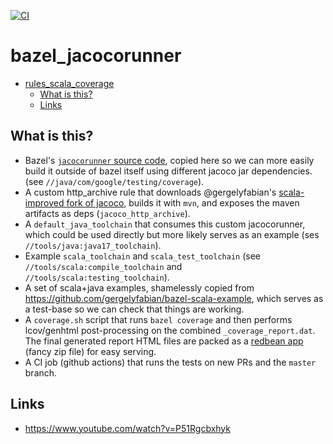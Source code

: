 
[![CI](https://github.com/stackb/bazel_jacocorunner/actions/workflows/ci.yaml/badge.svg)](https://github.com/stackb/bazel_jacocorunner/actions/workflows/ci.yaml)

# bazel_jacocorunner

- [rules\_scala\_coverage](#bazel_jacocorunner)
  - [What is this?](#what-is-this)
  - [Links](#links)

## What is this?

- Bazel's [`jacocorunner` source
  code](https://github.com/bazelbuild/bazel/blob/master/src/java_tools/junitrunner/java/com/google/testing/coverage/BUILD),
  copied here so we can more easily build it outside of bazel itself using
  different jacoco jar dependencies.
  (see `//java/com/google/testing/coverage`).
- A custom http_archive rule that downloads @gergelyfabian's [scala-improved
  fork of jacoco](https://github.com/gergelyfabian/jacoco), builds it with
  `mvn`, and exposes the maven artifacts as deps (`jacoco_http_archive`).
- A `default_java_toolchain` that consumes this custom jacocorunner, which could
  be used directly but more likely serves as an example (ses
  `//tools/java:java17_toolchain`).
- Example `scala_toolchain` and `scala_test_toolchain` (see
  `//tools/scala:compile_toolchain` and `//tools/scala:testing_toolchain`).
- A set of scala+java examples, shamelessly copied from
  https://github.com/gergelyfabian/bazel-scala-example, which serves as a
  test-base so we can check that things are working.
- A `coverage.sh` script that runs `bazel coverage` and then performs
  lcov/genhtml post-processing on the combined `_coverage_report.dat`.  The
  final generated report HTML files are packed as a [redbean
  app](https://redbean.dev/) (fancy zip file) for easy serving.
- A CI job (github actions) that runs the tests on new PRs and the `master`
  branch.

## Links

- https://www.youtube.com/watch?v=P51Rgcbxhyk